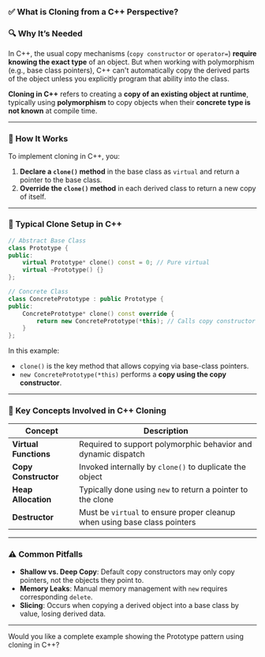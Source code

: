 ### ✅ What is Cloning from a C++ Perspective?

### 🔍 Why It’s Needed

In C++, the usual copy mechanisms (`copy constructor` or `operator=`) **require knowing the exact type** of an object. But when working with polymorphism (e.g., base class pointers), C++ can't automatically copy the derived parts of the object unless you explicitly program that ability into the class.


**Cloning in C++** refers to creating a **copy of an existing object at runtime**, typically using **polymorphism** to copy objects when their **concrete type is not known** at compile time.

---


### 🔧 How It Works

To implement cloning in C++, you:

1. **Declare a `clone()` method** in the base class as `virtual` and return a pointer to the base class.
2. **Override the `clone()` method** in each derived class to return a new copy of itself.

---

### 🔁 Typical Clone Setup in C++

```cpp
// Abstract Base Class
class Prototype {
public:
    virtual Prototype* clone() const = 0; // Pure virtual
    virtual ~Prototype() {}
};

// Concrete Class
class ConcretePrototype : public Prototype {
public:
    ConcretePrototype* clone() const override {
        return new ConcretePrototype(*this); // Calls copy constructor
    }
};
```

In this example:

* `clone()` is the key method that allows copying via base-class pointers.
* `new ConcretePrototype(*this)` performs a **copy using the copy constructor**.

---

### 📌 Key Concepts Involved in C++ Cloning

| Concept               | Description                                                               |
| --------------------- | ------------------------------------------------------------------------- |
| **Virtual Functions** | Required to support polymorphic behavior and dynamic dispatch             |
| **Copy Constructor**  | Invoked internally by `clone()` to duplicate the object                   |
| **Heap Allocation**   | Typically done using `new` to return a pointer to the clone               |
| **Destructor**        | Must be `virtual` to ensure proper cleanup when using base class pointers |

---

### ⚠️ Common Pitfalls

* **Shallow vs. Deep Copy**: Default copy constructors may only copy pointers, not the objects they point to.
* **Memory Leaks**: Manual memory management with `new` requires corresponding `delete`.
* **Slicing**: Occurs when copying a derived object into a base class by value, losing derived data.

---

Would you like a complete example showing the Prototype pattern using cloning in C++?

